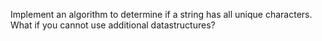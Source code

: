 Implement an algorithm to determine if a string has all unique characters.
What if you cannot use additional datastructures?
